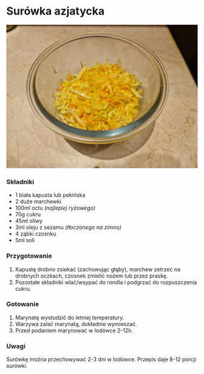 # Surówka azjatycka

![Zdjęcie dania](Surowka_azjatycka.jpg)

### Składniki
- 1 biała kapusta lub pekińska
- 2 duże marchewki
- 100ml octu *(najlepiej ryżowego)*
- 70g cukru
- 45ml oliwy
- 3ml oleju z sezamu *(tłoczonego na zimno)*
- 4 ząbki czosnku
- 5ml soli

### Przygotowanie
1. Kapustę drobno zsiekać (zachowując głąby), marchew zetrzeć na drobnych oczkach, czosnek zmielić nożem lub przez praskę.
2. Pozostałe składniki wlać/wsypać do rondla i podgrzać do rozpuszczenia cukru.

### Gotowanie
1. Marynatę wystudzić do letniej temperatury.
2. Warzywa zalać marynatą, dokładnie wymieszać.
3. Przed podaniem marynować w lodówce 2-12h.

### Uwagi
Surówkę można przechowywać 2-3 dni w lodówce.
Przepis daje 8-12 porcji surówki.

